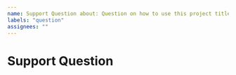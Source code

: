 ```yaml
---
name: Support Question about: Question on how to use this project title: "support: "
labels: "question"
assignees: ""
---
```


# Support Question
